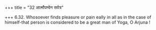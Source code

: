 +++
title = "32 आत्मौपम्येन सर्वत्र"

+++
6.32. Whosoever finds pleasure or pain eally in all as in the case of
himself-that person is considered to be a great man of Yoga, O Arjuna !
